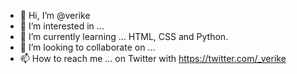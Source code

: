 - 👋 Hi, I’m @verike
- 👀 I’m interested in ...
- 🌱 I’m currently learning ... HTML, CSS and Python.
- 💞️ I’m looking to collaborate on ...
- 📫 How to reach me ... on Twitter with https://twitter.com/_verike

<!---
verike/verike is a ✨ special ✨ repository because its `README.md` (this file) appears on your GitHub profile.
You can click the Preview link to take a look at your changes.
--->
